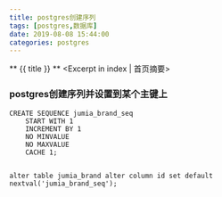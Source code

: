 ```yaml
---
title: postgres创建序列
tags: [postgres,数据库]
date: 2019-08-08 15:44:00
categories: postgres
---
```

** {{ title }} ** <Excerpt in index | 首页摘要>


<!-- more -->

### postgres创建序列并设置到某个主键上
```
CREATE SEQUENCE jumia_brand_seq
    START WITH 1
    INCREMENT BY 1
    NO MINVALUE
    NO MAXVALUE
    CACHE 1;


alter table jumia_brand alter column id set default nextval('jumia_brand_seq');
```
